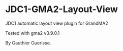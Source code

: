 # JDC1-GMA2-Layout-View
JDC1 automatic layout view plugin for GrandMA2

Tested with gma2 v3.9.0.1

By Gauthier Guerisse.
